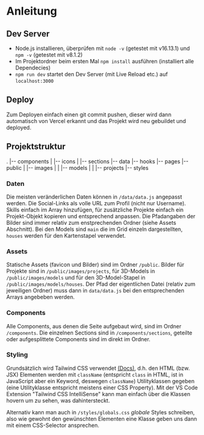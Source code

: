 # Anleitung

## Dev Server

- Node.js installieren, überprüfen mit `node -v` (getestet mit v16.13.1) und `npm -v` (getestet mit v8.1.2)
- Im Projektordner beim ersten Mal `npm install` ausführen (installiert alle Dependecies)
- `npm run dev` startet den Dev Server (mit Live Reload etc.) auf `localhost:3000`

## Deploy

Zum Deployen einfach einen git commit pushen, dieser wird dann automatisch von Vercel erkannt und
das Projekt wird neu gebuildet und deployed.

## Projektstruktur

.
|-- components
| |-- icons
| |-- sections
|-- data
|-- hooks
|-- pages
|-- public
| |-- images
| | |-- models
| | |-- projects
|-- styles

### Daten

Die meisten veränderlichen Daten können in `/data/data.js` angepasst werden. Die Social-Links als
volle URL zum Profil (nicht nur Username). Skills einfach im Array hinzufügen, für zusätzliche Projekte
einfach ein Projekt-Objekt kopieren und entsprechend anpassen. Die Pfadangaben der Bilder sind immer relativ
zum enstprechenden Ordner (siehe Assets Abschnitt). Bei den Models sind `main` die im Grid einzeln dargestellten,
`houses` werden für den Kartenstapel verwendet.

### Assets

Statische Assets (favicon und Bilder) sind im Ordner `/public`. Bilder für Projekte sind in `/public/images/projects`,
für 3D-Models in `/public/images/models` und für den 3D-Model-Stapel in `/public/images/models/houses`.
Der Pfad der eigentlichen Datei (relativ zum jeweiligen Ordner) muss dann in `data/data.js`
bei den entsprechenden Arrays angebeben werden.

### Components

Alle Components, aus denen die Seite aufgebaut wird, sind im Ordner `/components`. Die einzelnen Sections
sind in `/components/sections`, geteilte oder aufgesplittete Components sind im direkt im Ordner.

### Styling

Grundsätzlich wird Tailwind CSS verwendet [(Docs)](https://tailwindcss.com/docs/), d.h. den HTML (bzw. JSX)
Elementen werden mit `className` (entspricht `class` in HTML, ist in JavaScript aber ein Keyword, deswegen `className`)
Utilityklassen gegeben (eine Utilityklasse entspricht meistens einer CSS Property). Mit der VS Code Extension
"Tailwind CSS IntelliSense" kann man einfach über die Klassen hovern um zu sehen, was dahintersteckt.

Alternativ kann man auch in `/styles/globals.css` _globale_ Styles schreiben, also wie gewohnt den gewünschten
Elementen eine Klasse geben uns dann mit einem CSS-Selector ansprechen.
